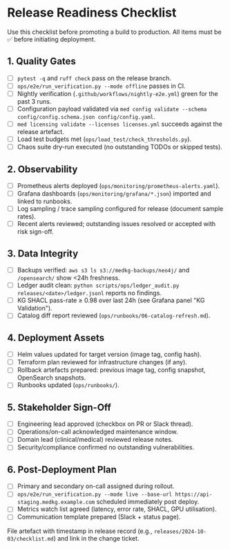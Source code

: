 # Release Readiness Checklist

Use this checklist before promoting a build to production. All items must be ✅ before initiating deployment.

## 1. Quality Gates

- [ ] `pytest -q` and `ruff check` pass on the release branch.
- [ ] `ops/e2e/run_verification.py --mode offline` passes in CI.
- [ ] Nightly verification (`.github/workflows/nightly-e2e.yml`) green for the past 3 runs.
- [ ] Configuration payload validated via `med config validate --schema config/config.schema.json config/config.yaml`.
- [ ] `med licensing validate --licenses licenses.yml` succeeds against the release artefact.
- [ ] Load test budgets met (`ops/load_test/check_thresholds.py`).
- [ ] Chaos suite dry-run executed (no outstanding TODOs or skipped tests).

## 2. Observability

- [ ] Prometheus alerts deployed (`ops/monitoring/prometheus-alerts.yaml`).
- [ ] Grafana dashboards (`ops/monitoring/grafana/*.json`) imported and linked to runbooks.
- [ ] Log sampling / trace sampling configured for release (document sample rates).
- [ ] Recent alerts reviewed; outstanding issues resolved or accepted with risk sign-off.

## 3. Data Integrity

- [ ] Backups verified: `aws s3 ls s3://medkg-backups/neo4j/` and `/opensearch/` show <24h freshness.
- [ ] Ledger audit clean: `python scripts/ops/ledger_audit.py releases/<date>/ledger.jsonl` reports no findings.
- [ ] KG SHACL pass-rate ≥ 0.98 over last 24h (see Grafana panel "KG Validation").
- [ ] Catalog diff report reviewed (`ops/runbooks/06-catalog-refresh.md`).

## 4. Deployment Assets

- [ ] Helm values updated for target version (image tag, config hash).
- [ ] Terraform plan reviewed for infrastructure changes (if any).
- [ ] Rollback artefacts prepared: previous image tag, config snapshot, OpenSearch snapshots.
- [ ] Runbooks updated (`ops/runbooks/`).

## 5. Stakeholder Sign-Off

- [ ] Engineering lead approved (checkbox on PR or Slack thread).
- [ ] Operations/on-call acknowledged maintenance window.
- [ ] Domain lead (clinical/medical) reviewed release notes.
- [ ] Security/compliance confirmed no outstanding vulnerabilities.

## 6. Post-Deployment Plan

- [ ] Primary and secondary on-call assigned during rollout.
- [ ] `ops/e2e/run_verification.py --mode live --base-url https://api-staging.medkg.example.com` scheduled immediately post deploy.
- [ ] Metrics watch list agreed (latency, error rate, SHACL, GPU utilisation).
- [ ] Communication template prepared (Slack + status page).

File artefact with timestamp in release record (e.g., `releases/2024-10-03/checklist.md`) and link in the change ticket.
